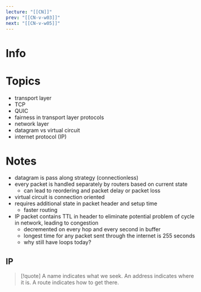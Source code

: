 ```yaml
---
lecture: "[[CN]]"
prev: "[[CN-v-w03]]"
next: "[[CN-v-w05]]"
---
```



# Info


# Topics
- transport layer
- TCP
- QUIC
- fairness in transport layer protocols
- network layer
- datagram vs virtual circuit
- internet protocol (IP)


# Notes
- datagram is pass along strategy (connectionless)
- every packet is handled separately by routers based on current state
    - can lead to reordering and packet delay or packet loss
- virtual circuit is connection oriented
- requires additional state in packet header and setup time
    - faster routing
- IP packet contains TTL in header to eliminate potential problem of cycle in network, leading to congestion
    - decremented on every hop and every second in buffer
    - longest time for any packet sent through the internet is 255 seconds
    - why still have loops today?


## IP
> [!quote] A name indicates what we seek. An address indicates where it is. A route indicates how to get there.

